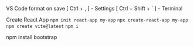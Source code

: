 VS Code
format on save
[ Ctrl + , ] - Settings
[ Ctrl + Shift + ` ] - Terminal

Create React App
`npm init react-app my-app`
`npx create-react-app my-app`
`npm create vite@latest`
`npm i`

npm install bootstrap